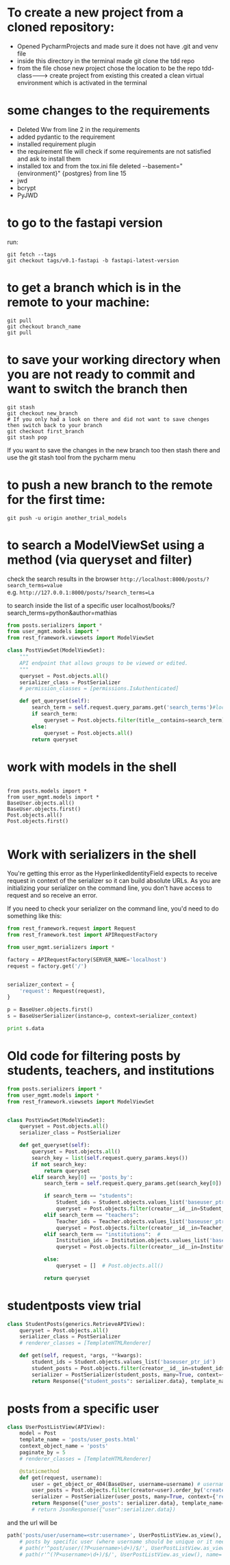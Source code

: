 # To create a new project from a cloned repository:
- Opened PycharmProjects and made sure it does not have .git and venv file
- inside this directory in the terminal made git clone the tdd repo
- from the file chose new project chose the location to be the repo tdd-class---> create project from existing 
this created a clean virtual environment which is activated in the terminal

# some changes to the requirements
- Deleted Ww from line 2 in the requirements
- added pydantic to the requirement
- installed requirement plugin
- the requirement file will check if some requirements are not satisfied and ask to install them
- installed tox and from the tox.ini file deleted --basement="{environment}" {postgres} from line 15
- jwd
- bcrypt
- PyJWD

# to go to the fastapi version 
run: 
```commandline
git fetch --tags
git checkout tags/v0.1-fastapi -b fastapi-latest-version
```

# to get a branch which is in the remote to your machine:

```commandline
git pull
git checkout branch_name
git pull
```

# to save your working directory when you are not ready to commit and want to switch the branch then 
```commandline
git stash
git checkout new_branch
# If you only had a look on there and did not want to save chenges then switch back to your branch
git checkout first_branch
git stash pop
```

If you want to save the changes in the new branch too then stash there and use the git stash tool from the pycharm menu
# to push a new branch to the remote for the first time:
```commandline
git push -u origin another_trial_models
```


# to search a ModelViewSet using a method (via queryset and filter)

check the search results in the browser
`http://localhost:8000/posts/?search_terms=value`\
e.g. ```http://127.0.0.1:8000/posts/?search_terms=La```

to search inside the list of a specific user localhost/books/?search_terms=python&author=mathias

```python
from posts.serializers import *
from user_mgmt.models import *
from rest_framework.viewsets import ModelViewSet

class PostViewSet(ModelViewSet):
    """
    API endpoint that allows groups to be viewed or edited.
    """
    queryset = Post.objects.all()
    serializer_class = PostSerializer
    # permission_classes = [permissions.IsAuthenticated]

    def get_queryset(self):
        search_term = self.request.query_params.get('search_terms')#localhost/books/?search_terms=python&author=mathias
        if search_term:
            queryset = Post.objects.filter(title__contains=search_term)
        else:
            queryset = Post.objects.all()
        return queryset
```
# work with models in the shell

```django- shell

from posts.models import *
from user_mgmt.models import *
BaseUser.objects.all()
BaseUser.objects.first()
Post.objects.all()
Post.objects.first()


```
# Work with serializers in the shell

You're getting this error as the HyperlinkedIdentityField expects to receive request in context of the serializer so it can build absolute URLs. As you are initializing your serializer on the command line, you don't have access to request and so receive an error.

If you need to check your serializer on the command line, you'd need to do something like this:
````python
from rest_framework.request import Request
from rest_framework.test import APIRequestFactory

from user_mgmt.serializers import *

factory = APIRequestFactory(SERVER_NAME='localhost')
request = factory.get('/')


serializer_context = {
    'request': Request(request),
}

p = BaseUser.objects.first()
s = BaseUserSerializer(instance=p, context=serializer_context)

print s.data
````
# Old code for filtering posts by students, teachers, and institutions

```python
from posts.serializers import *
from user_mgmt.models import *
from rest_framework.viewsets import ModelViewSet


class PostViewSet(ModelViewSet):
    queryset = Post.objects.all()
    serializer_class = PostSerializer

    def get_queryset(self):
        queryset = Post.objects.all()
        search_key = list(self.request.query_params.keys())
        if not search_key:
            return queryset
        elif search_key[0] == 'posts_by':
            search_term = self.request.query_params.get(search_key[0])

            if search_term == "students":
                Student_ids = Student.objects.values_list('baseuser_ptr_id')
                queryset = Post.objects.filter(creator__id__in=Student_ids)
            elif search_term == "teachers":
                Teacher_ids = Teacher.objects.values_list('baseuser_ptr_id')
                queryset = Post.objects.filter(creator__id__in=Teacher_ids)
            elif search_term == "institutions":  #
                Institution_ids = Institution.objects.values_list('baseuser_ptr_id')
                queryset = Post.objects.filter(creator__id__in=Institution_ids)

            else:
                queryset = []  # Post.objects.all()

            return queryset

```
# studentposts view trial
```python
class StudentPosts(generics.RetrieveAPIView):
    queryset = Post.objects.all()
    serializer_class = PostSerializer
    # renderer_classes = [TemplateHTMLRenderer]

    def get(self, request, *args, **kwargs):
        student_ids = Student.objects.values_list('baseuser_ptr_id')
        student_posts = Post.objects.filter(creator__id__in=student_ids)
        serializer = PostSerializer(student_posts, many=True, context={'request': request})
        return Response({"student_posts": serializer.data}, template_name='posts/posts_by_students.html')

```
# posts from a specific user
```python
class UserPostListView(APIView):
    model = Post
    template_name = 'posts/user_posts.html'
    context_object_name = 'posts'
    paginate_by = 5
    # renderer_classes = [TemplateHTMLRenderer]

    @staticmethod
    def get(request, username):
        user = get_object_or_404(BaseUser, username=username) # username should be required
        user_posts = Post.objects.filter(creator=user).order_by('created_at')
        serializer = PostSerializer(user_posts, many=True, context={'request': request})
        return Response({"user_posts": serializer.data}, template_name='posts/user_posts.html')
        # return JsonResponse({"user":serializer.data})
```

and the url will be 
```python
path('posts/user/username=<str:username>', UserPostListView.as_view(), name='user-posts'),
    # posts by specific user (where username should be unique or it needs to be searched by first and last name
    # path(r'^post/user/(?P<username>\d+)/$/', UserPostListView.as_view(), name='user-posts'),
    # path(r'^(?P<username>\d+)/$/', UserPostListView.as_view(), name='user-posts'),
```